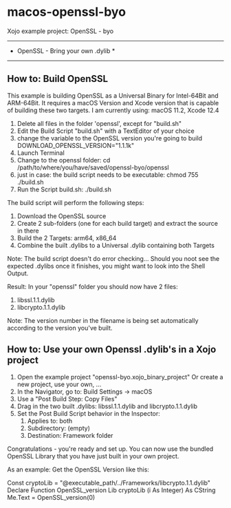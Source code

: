 # macos-openssl-byo
Xojo example project: OpenSSL - byo


***********************************
* OpenSSL - Bring your own .dylib *
***********************************

How to: Build OpenSSL
---------------------
This example is building OpenSSL as a Universal Binary for Intel-64Bit and ARM-64Bit.
It requires a macOS Version and Xcode version that is capable of building these two targets.
I am currently using: macOS 11.2, Xcode 12.4

1. Delete all files in the folder 'openssl', except for "build.sh"
2. Edit the Build Script "build.sh" with a TextEditor of your choice
3. change the variable to the OpenSSL version you're going to build
   DOWNLOAD_OPENSSL_VERSION="1.1.1k"
4. Launch Terminal
5. Change to the openssl folder:
   cd /path/to/where/you/have/saved/openssl-byo/openssl
6. just in case: the build script needs to be executable:
   chmod 755 ./build.sh
7. Run the Script build.sh:
   ./build.sh

The build script will perform the following steps:
1. Download the OpenSSL source
2. Create 2 sub-folders (one for each build target) and extract the source in there
3. Build the 2 Targets: arm64, x86_64
4. Combine the built .dylibs to a Universal .dylib containing both Targets

Note: The build script doesn't do error checking...
Should you noot see the expected .dylibs once it finishes, you might want to look into the Shell Output.

Result:
In your "openssl" folder you should now have 2 files:
1. libssl.1.1.dylib
2. libcrypto.1.1.dylib

Note: The version number in the filename is being set automatically according to the version you've built.


How to: Use your own Openssl .dylib's in a Xojo project
-------------------------------------------------------
1. Open the example project "openssl-byo.xojo_binary_project"
   Or create a new project, use your own, ...
2. In the Navigator, go to: Build Settings -> macOS
3. Use a "Post Build Step: Copy Files"
4. Drag in the two built .dylibs: libssl.1.1.dylib and libcrypto.1.1.dylib
5. Set the Post Build Script behavior in the Inspector:
   1. Applies to: both
   2. Subdirectory: (empty)
   3. Destination: Framework folder

Congratulations - you're ready and set up.
You can now use the bundled OpenSSL Library that you have just built in your own project.

As an example: Get the OpenSSL Version like this:

Const cryptoLib = "@executable_path/../Frameworks/libcrypto.1.1.dylib"
Declare Function OpenSSL_version Lib cryptoLib (i As Integer) As CString
Me.Text = OpenSSL_version(0)
